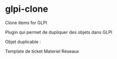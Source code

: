 # glpi-clone
Clone items for GLPI

Plugin qui permet de dupliquer des objets dans GLPI

Objet duplicable : 

Template de ticket
Materiel Réseaux